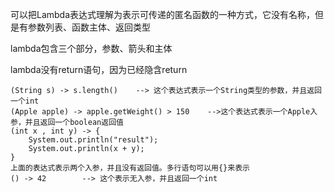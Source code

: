可以把Lambda表达式理解为表示可传递的匿名函数的一种方式，它没有名称，但是有参数列表、函数主体、返回类型

lambda包含三个部分，参数、箭头和主体

lambda没有return语句，因为已经隐含return

    (String s) -> s.length()    --> 这个表达式表示一个String类型的参数，并且返回一个int
    (Apple apple) -> apple.getWeight() > 150    -->这个表达式表示一个Apple入参，并且返回一个boolean返回值
    (int x , int y) -> {
        System.out.println("result");
        System.out.println(x + y);
    }
    上面的表达式表示两个入参，并且没有返回值。多行语句可以用{}来表示
    () -> 42        --> 这个表示无入参，并且返回一个int

